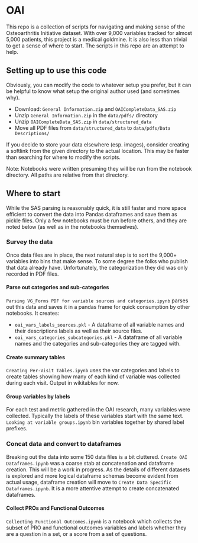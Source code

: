 # OAI

This repo is a collection of scripts for navigating and making sense of the Osteoarthritis Initiative dataset. With
over 9,000 variables tracked for almost 5,000 patients, this project is a medical goldmine.  It is also less than
trivial to get a sense of where to start.  The scripts in this repo are an attempt to help.

## Setting up to use this code

Obviously, you can modify the code to whatever setup you prefer, but it can be helpful to know what setup the original
author used (and sometimes why). 

* Download: `General Information.zip` and `OAICompleteData_SAS.zip`
* Unzip `General Information.zip` in the `data/pdfs/` directory
* Unzip `OAICompleteData_SAS.zip` in `data/structured_data`
* Move all PDF files from `data/structured_data` to `data/pdfs/Data Descriptions/`

If you decide to store your data elsewhere (esp. images), consider creating a softlink from the given
directory to the actual location. This may be faster than searching for where to modify the scripts.

Note: Notebooks were written presuming they will be run from the notebook directory. All paths are relative from that 
directory.

## Where to start
While the SAS parsing is reasonably quick, it is still faster and more space efficient to convert the data into
Pandas dataframes and save them as pickle files. Only a few notebooks must be run before others, and they are noted 
below (as well as in the notebooks themselves). 


### Survey the data
Once data files are in place, the next natural step is to sort the 9,000+ variables into bins that make sense. To some
degree the folks who publish that data already have. Unfortunately, the categorization they did was only recorded
in PDF files. 

#### Parse out categories and sub-categories

`Parsing VG_Forms PDF for variable sources and categories.ipynb` parses out this data and saves it in a pandas frame
for quick consumption by other notebooks. It creates:
* `oai_vars_labels_sources.pkl` - A dataframe of all variable names and their descriptions labels as well as
  their source files.
* `oai_vars_categories_subcategories.pkl` - A dataframe of all variable names and the categories and sub-categories
  they are tagged with.

#### Create summary tables

`Creating Per-Visit Tables.ipynb` uses the var categories and labels to create tables showing how many of each kind of
variable was collected during each visit. Output in wikitables for now.

#### Group variables by labels
For each test and metric gathered in the OAI research, many variables were collected.  Typically the labels of these
variables start with the same text. `Looking at variable groups.ipynb` bin variables together by shared label 
prefixes.

### Concat data and convert to dataframes

Breaking out the data into some 150 data files is a bit cluttered. `Create OAI Dataframes.ipynb` was a coarse
stab at concatenation and dataframe creation. This will be a work in progress. As the details of different datasets
is explored and more logical dataframe schemas become evident from actual usage, dataframe creation will move to
`Create Data Specific Dataframes.ipynb`. It is a more attentive attempt to create concatenated dataframes. 

#### Collect PROs and Functional Outcomes

`Collecting Functional Outcomes.ipynb` is a notebook which collects the subset of PRO and functional outcomes
variables and labels whether they are a question in a set, or a score from a set of questions.